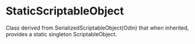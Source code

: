 # StaticScriptableObject
Class derived from SerializedScriptableObject(Odin) that when inherited, provides a static singleton ScriptableObject. 
